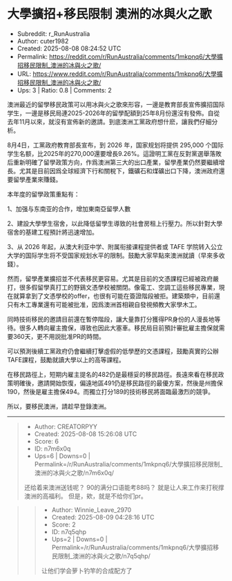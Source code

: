 # 大學擴招+移民限制 澳洲的冰與火之歌

- Subreddit: r_RunAustralia
- Author: cuter1982
- Created: 2025-08-08 08:24:52 UTC
- Permalink: https://reddit.com/r/RunAustralia/comments/1mkpnq6/大學擴招移民限制_澳洲的冰與火之歌/
- URL: https://www.reddit.com/r/RunAustralia/comments/1mkpnq6/大學擴招移民限制_澳洲的冰與火之歌/
- Ups: 3 | Ratio: 0.8 | Comments: 2


澳洲最近的留學移民政策可以用冰與火之歌來形容，一邊是教育部長宣佈擴招国际学生，一邊是移民局連2025-2026年的留學配額到25年8月份還沒有發佈。自從去年11月以來，就沒有宣佈新的邀請。到底澳洲工黨政府想什麽，讓我們仔細分析。

8月4日，工黨政府教育部長宣布，到 2026 年，国家规划将提供 295,000
个国际学生名额，比2025年的270,000還要增長9.26%。這證明工黨在反對黨選舉落敗后重新明確了留學政策方向，作爲澳洲第三大的出口產業，留學產業仍然要繼續增長。尤其是目前因爲全球經濟下行和關稅下，鐵礦石和煤礦出口下降，澳洲政府還要留學產業來賺錢。

本年度的留學政策重點有：

1、加强与东南亚的合作，增加東南亞留學人數

2、建設大學學生宿舍，以此降低留學生導致的社會房租上行壓力。所以針對大學宿舍的基建工程預計將迅速增加。

3、从 2026 年起，从澳大利亚中学、附属衔接课程提供者或 TAFE
学院转入公立大学的国际学生将不受国家规划水平的限制。鼓勵大家早點來澳洲就讀（早來多收錢）。

然而，留學產業擴招並不代表移民更容易。尤其是目前的文憑課程已經被政府嚴打，很多假留學真打工的野鷄文憑學校被關閉。像電工、空調工這些移民專業，現在就算拿到了文憑學校的offer，也很有可能在簽證階段被拒。建築類中，目前還只有木工專業還有可能被批准，因爲澳洲首相親自發視頻教大家學木工。

同時技術移民的邀請目前還在暫停階段，讓大量靠打分獲得PR身份的人漫長地等待。很多人轉向雇主擔保，導致也因此大塞車。移民局目前預計審批雇主擔保就需要360天，更不用説批准PR的時間。

可以預測後續工黨政府仍會繼續打擊虛假的低學歷的文憑課程，鼓勵真實的公辦TAFE課程，鼓勵就讀大學以上的高等課程。

在移民路徑上，短期内雇主提名的482仍是最穩妥的移民路徑。長遠來看在移民政策明確後，邀請開始恢復，偏遠地區491仍是移民路徑的最優方案，然後是州擔保190，然後是雇主擔保494。而獨立打分189的技術移民將面臨最激烈的競爭。

所以，要移民澳洲，請趁早登錄澳洲。


---

> - Author: CREATORPYY
> - Created: 2025-08-08 15:26:08 UTC
> - Score: 6
> - ID: n7m6x0q
> - Ups=6 | Downs=0 | Permalink=/r/RunAustralia/comments/1mkpnq6/大學擴招移民限制_澳洲的冰與火之歌/n7m6x0q/
>
> 还给着来澳洲送钱呢？  90的满分口语能考88吗？  就是让人来工作来打税撑澳洲的高福利。 但是，欸，就是不给你们pr。

>> - Author: Winnie_Leave_2970
>> - Created: 2025-08-09 04:28:16 UTC
>> - Score: 2
>> - ID: n7q5qhp
>> - Ups=2 | Downs=0 | Permalink=/r/RunAustralia/comments/1mkpnq6/大學擴招移民限制_澳洲的冰與火之歌/n7q5qhp/
>>
>> 让他们学会萝卜钓竿的合成配方了
